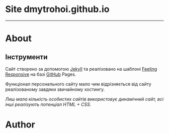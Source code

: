 # Site dmytrohoi.github.io

-----

# About

## Інструменти

Сайт створено за допомогою <a href="http://jekyllrb.com/" target="_blank">Jekyll</a> та реалізовано на шаблоні <a href="http://phlow.github.io/feeling-responsive/">Feeling Responsive</a> на базі <a href="http://github.com/" target="_blank">GitHub</a> Pages.

Функціонал персонального сайту мало чим відрізняється від сайту реалізованому завдяки звичайному хостингу.

*Лиш мала кількість особистих сайтів використовує динамічний сайт, всі інші реалізують потенціал HTML + CSS.*



# Author
